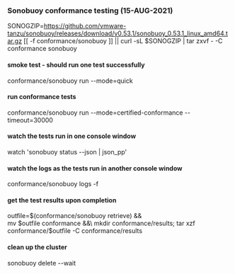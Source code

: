 ### Sonobuoy conformance testing (15-AUG-2021)

SONOGZIP=https://github.com/vmware-tanzu/sonobuoy/releases/download/v0.53.1/sonobuoy_0.53.1_linux_amd64.tar.gz
[[ -f conformance/sonobuoy ]] || curl -sL $SONOGZIP | tar zxvf - -C conformance sonobuoy

#### smoke test - should run one test successfully

conformance/sonobuoy run --mode=quick

#### run conformance tests

conformance/sonobuoy run --mode=certified-conformance --timeout=30000

####  watch the tests run in one console window

watch 'sonobuoy status --json | json_pp'

####  watch the logs as the tests run in another console window

conformance/sonobuoy logs -f

####  get the test results upon completion

outfile=$(conformance/sonobuoy retrieve) &&\
 mv $outfile conformance &&\
 mkdir conformance/results; tar xzf conformance/$outfile -C conformance/results

#### clean up the cluster

sonobuoy delete --wait
